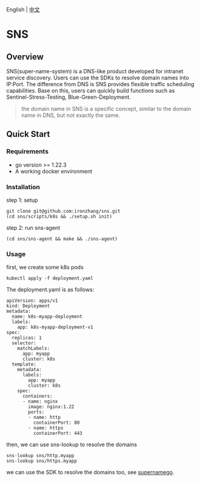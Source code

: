 English | [中文](./README_CN.md)

# SNS

## Overview

SNS(super-name-system) is a DNS-like product developed for intranet service discovery. Users can use the SDKs to resolve domain names into IP:Port. The difference from DNS is SNS provides flexible traffic scheduling capabilities. Base on this, users can quickly build functions such as Sentinel-Stress-Testing, Blue-Green-Deployment. 

> the domain name in SNS is a specific concept, similar to the domain name in DNS, but not exactly the same.

## Quick Start

### Requirements

* go version >= 1.22.3
* A working docker environment

### Installation

step 1: setup
```
git clone git@github.com:ironzhang/sns.git
(cd sns/scripts/k8s && ./setup.sh init)
```

step 2: run sns-agent
```
(cd sns/sns-agent && make && ./sns-agent)
```

### Usage

first, we create some k8s pods
```
kubectl apply -f deployment.yaml
```

The deployment.yaml is as follows:
```
apiVersion: apps/v1
kind: Deployment
metadata:
  name: k8s-myapp-deployment
  labels:
    app: k8s-myapp-deployment-v1
spec:
  replicas: 1
  selector:
    matchLabels:
      app: myapp
      cluster: k8s
  template:
    metadata:
      labels:
        app: myapp
        cluster: k8s
    spec:
      containers:
      - name: nginx
        image: nginx:1.22
        ports:
        - name: http
          containerPort: 80
        - name: https
          containerPort: 443
```

then, we can use sns-lookup to resolve the domains
```
sns-lookup sns/http.myapp
sns-lookup sns/https.myapp
```

we can use the SDK to resolve the domains too, see [supernamego](https://github.com/ironzhang/supernamego?tab=readme-ov-file#supernamego).

